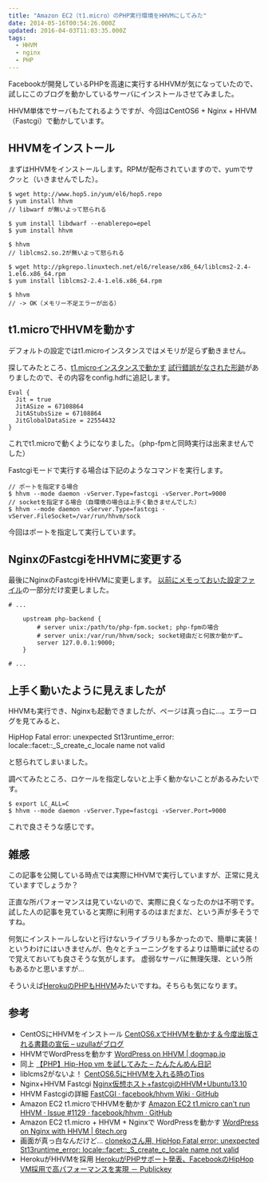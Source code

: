 ```yaml
---
title: "Amazon EC2（t1.micro）のPHP実行環境をHHVMにしてみた"
date: 2014-05-16T00:54:26.000Z
updated: 2016-04-03T11:03:35.000Z
tags:
  - HHVM
  - nginx
  - PHP
---
```



Facebookが開発しているPHPを高速に実行するHHVMが気になっていたので、試しにこのブログを動かしているサーバにインストールさせてみました。

HHVM単体でサーバもたてれるようですが、今回はCentOS6 + Nginx + HHVM（Fastcgi）で動かしています。


## HHVMをインストール

まずはHHVMをインストールします。RPMが配布されていますので、yumでサクッと（いきませんでした）。

```shell
$ wget http://www.hop5.in/yum/el6/hop5.repo
$ yum install hhvm
// libwarf が無いよって怒られる

$ yum install libdwarf --enablerepo=epel
$ yum install hhvm

$ hhvm
// liblcms2.so.2が無いよって怒られる

$ wget http://pkgrepo.linuxtech.net/el6/release/x86_64/liblcms2-2.4-1.el6.x86_64.rpm
$ yum install liblcms2-2.4-1.el6.x86_64.rpm

$ hhvm
// -> OK（メモリー不足エラーが出る）
```


## t1.microでHHVMを動かす

デフォルトの設定ではt1.microインスタンスではメモリが足らず動きません。

探してみたところ、[t1.microインスタンスで動かす](https://github.com/facebook/hhvm/issues/1129) [試行錯誤がなされた形跡](http://www.6tech.org/2014/01/wordpress-nginx-hhvm/)がありましたので、その内容をconfig.hdfに追記します。

```shell
Eval {
  Jit = true
  JitASize = 67108864
  JitAStubsSize = 67108864
  JitGlobalDataSize = 22554432
}
```

これでt1.microで動くようになりました。（php-fpmと同時実行は出来ませんでした）

Fastcgiモードで実行する場合は下記のようなコマンドを実行します。

```shell
// ポートを指定する場合
$ hhvm --mode daemon -vServer.Type=fastcgi -vServer.Port=9000
// socketを指定する場合（自環境の場合は上手く動きませんでした）
$ hhvm --mode daemon -vServer.Type=fastcgi -vServer.FileSocket=/var/run/hhvm/sock
```

今回はポートを指定して実行しています。


## NginxのFastcgiをHHVMに変更する

最後にNginxのFastcgiをHHVMに変更します。
[以前にメモっておいた設定ファイル](http://blog.sus-happy.net/aws-ec2-nginx/ "サーバをAWS EC2+nginx+PHP+MySQLに乗り換えてみた")の一部分だけ変更しました。

```shell
# ...

    upstream php-backend {
        # server unix:/path/to/php-fpm.socket; php-fpmの場合
        # server unix:/var/run/hhvm/sock; socket経由だと何故か動かず…
        server 127.0.0.1:9000;
    }

# ...
```


## 上手く動いたように見えましたが

HHVMも実行でき、Nginxも起動できましたが、ページは真っ白に…。エラーログを見てみると、

HipHop Fatal error: unexpected St13runtime_error: locale::facet::_S_create_c_locale name not valid

と怒られてしまいました。

調べてみたところ、ロケールを指定しないと上手く動かないことがあるみたいです。

```shell
$ export LC_ALL=C
$ hhvm --mode daemon -vServer.Type=fastcgi -vServer.Port=9000
```

これで良さそうな感じです。


## 雑感

この記事を公開している時点では実際にHHVMで実行していますが、正常に見えていますでしょうか？

正直な所パフォーマンスは見ていないので、実際に良くなったのかは不明です。
 試した人の記事を見ていると実際に利用するのはまだまだ、という声が多そうですね。

何気にインストールしないと行けないライブラリも多かったので、簡単に実装！というわけにはいきませんが、色々とチューニングをするよりは簡単に試せるので覚えておいても良さそうな気がします。
 虚弱なサーバに無理矢理、という所もあるかと思いますが…

そういえば[HerokuのPHPもHHVM](http://www.publickey1.jp/blog/14/herokuphpfacebookhiphop_vm.html)みたいですね。そちらも気になります。


## 参考

- CentOSにHHVMをインストール
[CentOS6.xでHHVMを動かす＆今度出版される書籍の宣伝 – uzullaがブログ](http://uzulla.hateblo.jp/entry/2014/02/23/221757)
- HHVMでWordPressを動かす
[WordPress on HHVM | dogmap.jp](http://dogmap.jp/2013/01/23/wordpress-on-hhvm/)
- 同上
[【PHP】Hip-Hop vm を試してみた – たんたんめん日記](http://dnond.hatenablog.com/entry/2013/10/14/002012)
- liblcms2がないよ！
[CentOS6.5にHHVMを入れる時のTips](http://syossan.hateblo.jp/entry/2014/04/22/163340)
- Nginx+HHVM Fastcgi
[Nginx仮想ホスト+fastcgiのHHVM+Ubuntu13.10](http://kore1server.com/256/Nginx%E4%BB%AE%E6%83%B3%E3%83%9B%E3%82%B9%E3%83%88%2Bfastcgi%E3%81%AEHHVM%2BUbuntu13.10)
- HHVM Fastcgiの詳細
[FastCGI · facebook/hhvm Wiki · GitHub](https://github.com/facebook/hhvm/wiki/fastcgi)
- Amazon EC2 t1.microでHHVMを動かす
[Amazon EC2 t1.micro can't run HHVM · Issue #1129 · facebook/hhvm · GitHub](https://github.com/facebook/hhvm/issues/1129)
- Amazon EC2 t1.micro + HHVM + Nginxで WordPressを動かす
[WordPress on Nginx with HHVM | 6tech.org](http://www.6tech.org/2014/01/wordpress-nginx-hhvm/)
- 画面が真っ白なんだけど…
[clonekoさん用, HipHop Fatal error: unexpected St13runtime_error: locale::facet::_S_create_c_locale name not valid](http://cloneko.com/post/58220263525/hiphop-fatal-error-unexpected-st13runtime-error)
- HerokuがHHVMを採用
[HerokuがPHPサポート発表、FacebookのHipHop VM採用で高パフォーマンスを実現 － Publickey](http://www.publickey1.jp/blog/14/herokuphpfacebookhiphop_vm.html)
